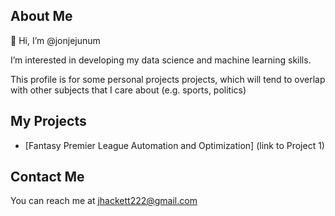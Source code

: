 ## About Me

👋 Hi, I’m @jonjejunum

I’m interested in developing my data science and machine learning skills. 

This profile is for some personal projects projects, which will tend to overlap with other subjects that I care about (e.g. sports, politics)

## My Projects

- [Fantasy Premier League Automation and Optimization] (link to Project 1)

## Contact Me

You can reach me at jhackett222@gmail.com
